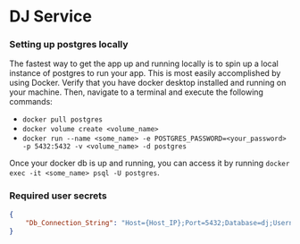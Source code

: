 # DJ Service  
### Setting up postgres locally  
The fastest way to get the app up and running locally is to spin up a local instance of postgres to run your app. This is most easily accomplished by using Docker. Verify that you have docker desktop installed and running on your machine. Then, navigate to a terminal and execute the following commands:  

- `docker pull postgres`  
- `docker volume create <volume_name>`  
- `docker run --name <some_name> -e POSTGRES_PASSWORD=<your_password> -p 5432:5432 -v <volume_name> -d postgres`  

Once your docker db is up and running, you can access it by running `docker exec -it <some_name> psql -U postgres`.

### Required user secrets  
```json
{
    "Db_Connection_String": "Host={Host_IP};Port=5432;Database=dj;Username={user_name};Password={password};"    
}
```